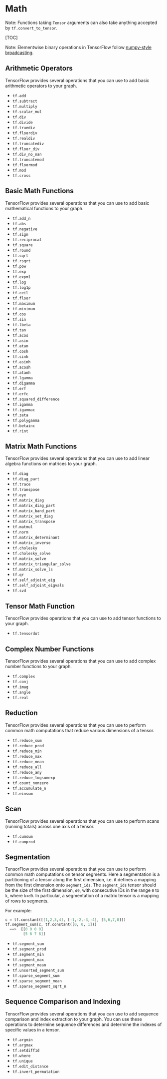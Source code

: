 # Math

Note: Functions taking `Tensor` arguments can also take anything accepted by
`tf.convert_to_tensor`.

[TOC]

Note: Elementwise binary operations in TensorFlow follow [numpy-style
broadcasting](http://docs.scipy.org/doc/numpy/user/basics.broadcasting.html).

## Arithmetic Operators

TensorFlow provides several operations that you can use to add basic arithmetic
operators to your graph.

- `tf.add`
- `tf.subtract`
- `tf.multiply`
- `tf.scalar_mul`
- `tf.div`
- `tf.divide`
- `tf.truediv`
- `tf.floordiv`
- `tf.realdiv`
- `tf.truncatediv`
- `tf.floor_div`
- `tf.div_no_nan`
- `tf.truncatemod`
- `tf.floormod`
- `tf.mod`
- `tf.cross`

## Basic Math Functions

TensorFlow provides several operations that you can use to add basic
mathematical functions to your graph.

- `tf.add_n`
- `tf.abs`
- `tf.negative`
- `tf.sign`
- `tf.reciprocal`
- `tf.square`
- `tf.round`
- `tf.sqrt`
- `tf.rsqrt`
- `tf.pow`
- `tf.exp`
- `tf.expm1`
- `tf.log`
- `tf.log1p`
- `tf.ceil`
- `tf.floor`
- `tf.maximum`
- `tf.minimum`
- `tf.cos`
- `tf.sin`
- `tf.lbeta`
- `tf.tan`
- `tf.acos`
- `tf.asin`
- `tf.atan`
- `tf.cosh`
- `tf.sinh`
- `tf.asinh`
- `tf.acosh`
- `tf.atanh`
- `tf.lgamma`
- `tf.digamma`
- `tf.erf`
- `tf.erfc`
- `tf.squared_difference`
- `tf.igamma`
- `tf.igammac`
- `tf.zeta`
- `tf.polygamma`
- `tf.betainc`
- `tf.rint`

## Matrix Math Functions

TensorFlow provides several operations that you can use to add linear algebra
functions on matrices to your graph.

- `tf.diag`
- `tf.diag_part`
- `tf.trace`
- `tf.transpose`
- `tf.eye`
- `tf.matrix_diag`
- `tf.matrix_diag_part`
- `tf.matrix_band_part`
- `tf.matrix_set_diag`
- `tf.matrix_transpose`
- `tf.matmul`
- `tf.norm`
- `tf.matrix_determinant`
- `tf.matrix_inverse`
- `tf.cholesky`
- `tf.cholesky_solve`
- `tf.matrix_solve`
- `tf.matrix_triangular_solve`
- `tf.matrix_solve_ls`
- `tf.qr`
- `tf.self_adjoint_eig`
- `tf.self_adjoint_eigvals`
- `tf.svd`

## Tensor Math Function

TensorFlow provides operations that you can use to add tensor functions to your
graph.

- `tf.tensordot`

## Complex Number Functions

TensorFlow provides several operations that you can use to add complex number
functions to your graph.

- `tf.complex`
- `tf.conj`
- `tf.imag`
- `tf.angle`
- `tf.real`

## Reduction

TensorFlow provides several operations that you can use to perform
common math computations that reduce various dimensions of a tensor.

- `tf.reduce_sum`
- `tf.reduce_prod`
- `tf.reduce_min`
- `tf.reduce_max`
- `tf.reduce_mean`
- `tf.reduce_all`
- `tf.reduce_any`
- `tf.reduce_logsumexp`
- `tf.count_nonzero`
- `tf.accumulate_n`
- `tf.einsum`

## Scan

TensorFlow provides several operations that you can use to perform scans
(running totals) across one axis of a tensor.

- `tf.cumsum`
- `tf.cumprod`

## Segmentation

TensorFlow provides several operations that you can use to perform common
math computations on tensor segments.
Here a segmentation is a partitioning of a tensor along
the first dimension, i.e. it defines a mapping from the first dimension onto
`segment_ids`. The `segment_ids` tensor should be the size of
the first dimension, `d0`, with consecutive IDs in the range `0` to `k`,
where `k<d0`.
In particular, a segmentation of a matrix tensor is a mapping of rows to
segments.

For example:

```python
c = tf.constant([[1,2,3,4], [-1,-2,-3,-4], [5,6,7,8]])
tf.segment_sum(c, tf.constant([0, 0, 1]))
  ==>  [[0 0 0 0]
        [5 6 7 8]]
```

- `tf.segment_sum`
- `tf.segment_prod`
- `tf.segment_min`
- `tf.segment_max`
- `tf.segment_mean`
- `tf.unsorted_segment_sum`
- `tf.sparse_segment_sum`
- `tf.sparse_segment_mean`
- `tf.sparse_segment_sqrt_n`

## Sequence Comparison and Indexing

TensorFlow provides several operations that you can use to add sequence
comparison and index extraction to your graph. You can use these operations to
determine sequence differences and determine the indexes of specific values in
a tensor.

- `tf.argmin`
- `tf.argmax`
- `tf.setdiff1d`
- `tf.where`
- `tf.unique`
- `tf.edit_distance`
- `tf.invert_permutation`
